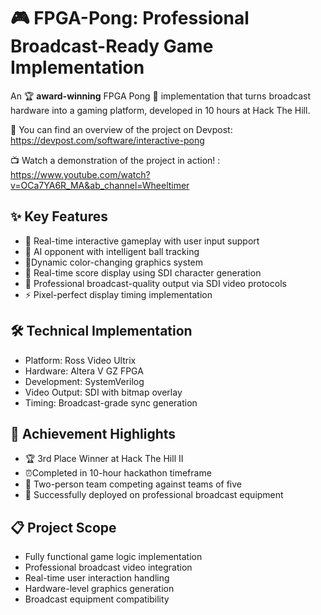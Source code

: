 # **🎮 FPGA-Pong: Professional Broadcast-Ready Game Implementation**


An 🏆 **award-winning** FPGA Pong 🏓 implementation that turns broadcast hardware into a gaming platform, developed in 10 hours at Hack The Hill. 

🔗 You can find an overview of the project on Devpost: https://devpost.com/software/interactive-pong

📺 Watch a demonstration of the project in action! : https://www.youtube.com/watch?v=OCa7YA6R_MA&ab_channel=Wheeltimer

## **✨ Key Features**
- 🎯 Real-time interactive gameplay with user input support
- 🤖 AI opponent with intelligent ball tracking
- 🌈Dynamic color-changing graphics system
- 🔢 Real-time score display using SDI character generation
- 📡 Professional broadcast-quality output via SDI video protocols
- ⚡ Pixel-perfect display timing implementation

## **🛠️ Technical Implementation**
- Platform: Ross Video Ultrix
- Hardware: Altera V GZ FPGA
- Development: SystemVerilog
- Video Output: SDI with bitmap overlay
- Timing: Broadcast-grade sync generation

## **🏅 Achievement Highlights**
- 🏆 3rd Place Winner at Hack The Hill II
- ⏰Completed in 10-hour hackathon timeframe
- 👥 Two-person team competing against teams of five
- 🚀 Successfully deployed on professional broadcast equipment

## **📋 Project Scope**
- Fully functional game logic implementation
- Professional broadcast video integration
- Real-time user interaction handling
- Hardware-level graphics generation
- Broadcast equipment compatibility
